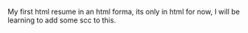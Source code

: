 My first html resume in an html forma, its only in html for now, I will be learning to add some scc to this.
